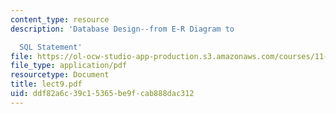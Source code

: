 ```yaml
---
content_type: resource
description: 'Database Design--from E-R Diagram to

  SQL Statement'
file: https://ol-ocw-studio-app-production.s3.amazonaws.com/courses/11-521-spatial-database-management-and-advanced-geographic-information-systems-spring-2003/ddf82a6c39c15365be9fcab888dac312_lect9.pdf
file_type: application/pdf
resourcetype: Document
title: lect9.pdf
uid: ddf82a6c-39c1-5365-be9f-cab888dac312
---
```


